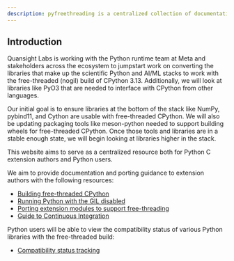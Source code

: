 ```yaml
---
description: pyfreethreading is a centralized collection of documentation and trackers around compatibility with the free-threaded build of CPython in the PyData ecosystem
---
```


## Introduction

Quansight Labs is working with the Python runtime team at Meta and stakeholders
across the ecosystem to jumpstart work on converting the libraries that make up
the scientific Python and AI/ML stacks to work with the free-threaded (nogil)
build of CPython 3.13. Additionally, we will look at libraries like PyO3
that are needed to interface with CPython from other languages.

Our initial goal is to ensure libraries at the bottom of the stack like
NumPy, pybind11, and Cython are usable with free-threaded CPython. We will also
be updating packaging tools like meson-python needed to support building wheels
for free-threaded CPython. Once those tools and libraries are in a stable
enough state, we will begin looking at libraries higher in the stack.

This website aims to serve as a centralized resource both for Python C extension
authors and Python users.

We aim to provide documentation and porting guidance to extension authors
with the following resources:

- [Building free-threaded CPython](building.md)
- [Running Python with the GIL disabled](running-gil-disabled.md)
- [Porting extension modules to support free-threading](porting.md)
- [Guide to Continuous Integration](ci.md)

Python users will be able to view the compatibility status of various
Python libraries with the free-threaded build:

- [Compatibility status tracking](tracking.md)
